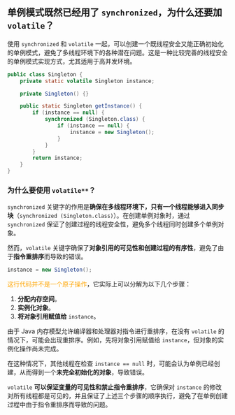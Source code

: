 ## 单例模式既然已经用了 `synchronized`，为什么还要加 `volatile`？

使用 `synchronized` 和 `volatile` 一起，可以创建一个既线程安全又能正确初始化的单例模式，避免了多线程环境下的各种潜在问题。这是一种比较完善的线程安全的单例模式实现方式，尤其适用于高并发环境。

```java
public class Singleton {
    private static volatile Singleton instance;

    private Singleton() {}

    public static Singleton getInstance() {
        if (instance == null) {
            synchronized (Singleton.class) {
                if (instance == null) {
                    instance = new Singleton();
                }
            }
        }
        return instance;
    }
}
```

### **为什么要使用** `volatile**`？
`synchronized` 关键字的作用是**确保在多线程环境下，只有一个线程能够进入同步块**（`synchronized (Singleton.class)`）。在创建单例对象时，通过 `synchronized` 保证了创建过程的线程安全性，避免多个线程同时创建多个单例对象。

然而，`volatile` 关键字确保了**对象引用的可见性和创建过程的有序性**，避免了由于**指令重排序**而导致的错误。

```java
instance = new Singleton();
```

 <span style="color: orange;">这行代码并不是一个原子操作</span>，它实际上可以分解为以下几个步骤：
1. **分配内存空间**。
2. **实例化对象**。
3. **将对象引用赋值给** `instance`。

由于 Java 内存模型允许编译器和处理器对指令进行重排序，在没有 `volatile` 的情况下，可能会出现重排序。例如，先将对象引用赋值给 `instance`，但对象的实例化操作尚未完成。

在这种情况下，其他线程在检查 `instance == null` 时，可能会认为单例已经创建，从而得到一个**未完全初始化的对象**，导致错误。

`volatile` **可以保证变量的可见性和禁止指令重排序**，它确保对 `instance` 的修改对所有线程都是可见的，并且保证了上述三个步骤的顺序执行，避免了在单例创建过程中由于指令重排序而导致的问题。
